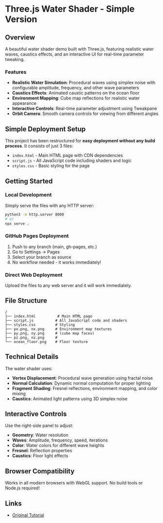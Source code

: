 # Three.js Water Shader - Simple Version

## Overview

A beautiful water shader demo built with Three.js, featuring realistic water waves, caustics effects, and an interactive UI for real-time parameter tweaking.

### Features

- **Realistic Water Simulation**: Procedural waves using simplex noise with configurable amplitude, frequency, and other wave parameters
- **Caustics Effects**: Animated caustic patterns on the ocean floor  
- **Environment Mapping**: Cube map reflections for realistic water appearance
- **Interactive Controls**: Real-time parameter adjustment using Tweakpane
- **Orbit Camera**: Smooth camera controls for viewing from different angles

## Simple Deployment Setup

This project has been restructured for **easy deployment without any build process**. It consists of just 3 files:

- `index.html` - Main HTML page with CDN dependencies
- `script.js` - All JavaScript code including shaders and logic  
- `styles.css` - Basic styling for the page

## Getting Started

### Local Development
Simply serve the files with any HTTP server:
```bash
python3 -m http.server 8000
# or
npx serve .
```

### GitHub Pages Deployment
1. Push to any branch (main, gh-pages, etc.)
2. Go to Settings → Pages
3. Select your branch as source
4. No workflow needed - it works immediately!

### Direct Web Deployment
Upload the files to any web server and it will work immediately.

## File Structure

```
/
├── index.html          # Main HTML page
├── script.js          # All JavaScript code and shaders
├── styles.css         # Styling
├── px.png, nx.png     # Environment map textures
├── py.png, ny.png     # (cube map faces)
├── pz.png, nz.png     #
└── ocean_floor.png    # Floor texture
```

## Technical Details

The water shader uses:
- **Vertex Displacement**: Procedural wave generation using fractal noise
- **Normal Calculation**: Dynamic normal computation for proper lighting
- **Fragment Shading**: Fresnel reflections, environment mapping, and color mixing
- **Caustics**: Animated light patterns using 3D simplex noise

## Interactive Controls

Use the right-side panel to adjust:
- **Geometry**: Water resolution
- **Waves**: Amplitude, frequency, speed, iterations
- **Color**: Water colors for different wave heights
- **Fresnel**: Reflection properties  
- **Caustics**: Floor light effects

## Browser Compatibility

Works in all modern browsers with WebGL support. No build tools or Node.js required!

## Links

- [Original Tutorial](https://youtu.be/jK4uXGY07vA)
